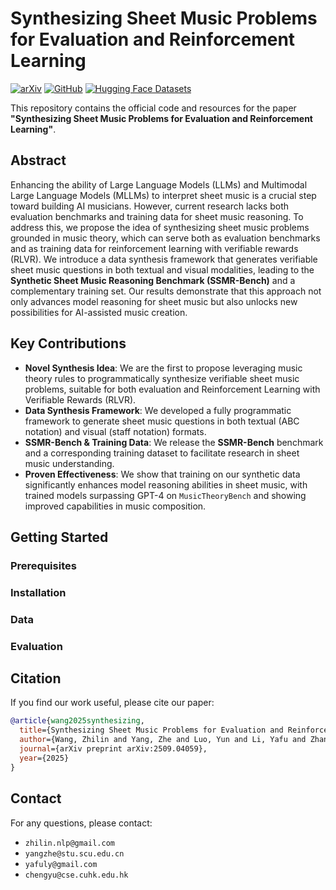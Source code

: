 # Synthesizing Sheet Music Problems for Evaluation and Reinforcement Learning


[![arXiv](https://img.shields.io/badge/arXiv-2509.04059-b31b1b.svg)](https://arxiv.org/abs/2509.04059)
[![GitHub](https://img.shields.io/badge/GitHub-Repo-blue.svg)](https://github.com/Linzwcs/AutoMusicTheoryQA) <!--- Placeholder link -->
[![Hugging Face Datasets](https://img.shields.io/badge/%F0%9F%A4%97%20Hugging%20Face-Datasets-yellow)](https://huggingface.co/datasets/YOUR_USERNAME/SSMR-Bench) <!--- Placeholder link -->

This repository contains the official code and resources for the paper **"Synthesizing Sheet Music Problems for Evaluation and Reinforcement Learning"**.

## Abstract

Enhancing the ability of Large Language Models (LLMs) and Multimodal Large Language Models (MLLMs) to interpret sheet music is a crucial step toward building AI musicians. However, current research lacks both evaluation benchmarks and training data for sheet music reasoning. To address this, we propose the idea of synthesizing sheet music problems grounded in music theory, which can serve both as evaluation benchmarks and as training data for reinforcement learning with verifiable rewards (RLVR). We introduce a data synthesis framework that generates verifiable sheet music questions in both textual and visual modalities, leading to the **Synthetic Sheet Music Reasoning Benchmark (SSMR-Bench)** and a complementary training set. Our results demonstrate that this approach not only advances model reasoning for sheet music but also unlocks new possibilities for AI-assisted music creation.

## Key Contributions

*   **Novel Synthesis Idea**: We are the first to propose leveraging music theory rules to programmatically synthesize verifiable sheet music problems, suitable for both evaluation and Reinforcement Learning with Verifiable Rewards (RLVR).
*   **Data Synthesis Framework**: We developed a fully programmatic framework to generate sheet music questions in both textual (ABC notation) and visual (staff notation) formats.
*   **SSMR-Bench & Training Data**: We release the **SSMR-Bench** benchmark and a corresponding training dataset to facilitate research in sheet music understanding.
*   **Proven Effectiveness**: We show that training on our synthetic data significantly enhances model reasoning abilities in sheet music, with trained models surpassing GPT-4 on `MusicTheoryBench` and showing improved capabilities in music composition.


## Getting Started

### Prerequisites

### Installation

### Data


### Evaluation


## Citation

If you find our work useful, please cite our paper:

```bibtex
@article{wang2025synthesizing,
  title={Synthesizing Sheet Music Problems for Evaluation and Reinforcement Learning},
  author={Wang, Zhilin and Yang, Zhe and Luo, Yun and Li, Yafu and Zhang, Haoran and Zhang, Runzhe and Wong, Derek F. and Zhou, Jizhe and Cheng, Yu},
  journal={arXiv preprint arXiv:2509.04059},
  year={2025}
}
```

## Contact

For any questions, please contact:
*   `zhilin.nlp@gmail.com`
*   `yangzhe@stu.scu.edu.cn`
*   `yafuly@gmail.com`
*   `chengyu@cse.cuhk.edu.hk`